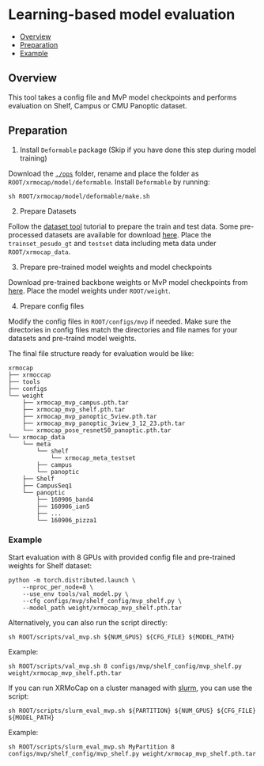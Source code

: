 # Learning-based model evaluation

- [Overview](#overview)
- [Preparation](#preparation)
- [Example](#example)

## Overview

This tool takes a config file and MvP model checkpoints and performs evaluation on Shelf, Campus or CMU Panoptic dataset.

## Preparation

1. Install `Deformable` package (Skip if you have done this step during model training)

Download the [`./ops`](https://github.com/sail-sg/mvp/tree/main/lib/models/ops) folder, rename and place the folder as `ROOT/xrmocap/model/deformable`. Install `Deformable` by running:
```
sh ROOT/xrmocap/model/deformable/make.sh
```

2. Prepare Datasets

Follow the [dataset tool](./prepare_dataset.md) tutorial to prepare the train and test data. Some pre-processed datasets are available for download [here](../dataset_preparation.md). Place the `trainset_pesudo_gt` and `testset` data including meta data under `ROOT/xrmocap_data`.


3. Prepare pre-trained model weights and model checkpoints

Download pre-trained backbone weights or MvP model checkpoints from [here](../../../configs/mvp/README.md). Place the model weights under `ROOT/weight`.

4. Prepare config files

Modify the config files in `ROOT/configs/mvp` if needed. Make sure the directories in config files match the directories and file names for your datasets and pre-traind model weights.

The final file structure ready for evaluation would be like:

```text
xrmocap
├── xrmoccap
├── tools
├── configs
└── weight
    ├── xrmocap_mvp_campus.pth.tar
    ├── xrmocap_mvp_shelf.pth.tar
    ├── xrmocap_mvp_panoptic_5view.pth.tar
    ├── xrmocap_mvp_panoptic_3view_3_12_23.pth.tar
    └── xrmocap_pose_resnet50_panoptic.pth.tar
└── xrmocap_data
    └── meta  
        └── shelf
            └── xrmocap_meta_testset
        ├── campus
        └── panoptic
    ├── Shelf
    ├── CampusSeq1
    └── panoptic
        ├── 160906_band4
        ├── 160906_ian5
        ├── ...
        └── 160906_pizza1

```

### Example

Start evaluation with 8 GPUs with provided config file and pre-trained weights for Shelf dataset:

```shell
python -m torch.distributed.launch \
    --nproc_per_node=8 \
    --use_env tools/val_model.py \
    --cfg configs/mvp/shelf_config/mvp_shelf.py \
    --model_path weight/xrmocap_mvp_shelf.pth.tar
```

Alternatively, you can also run the script directly:

```shell
sh ROOT/scripts/val_mvp.sh ${NUM_GPUS} ${CFG_FILE} ${MODEL_PATH}
```

Example:
```shell
sh ROOT/scripts/val_mvp.sh 8 configs/mvp/shelf_config/mvp_shelf.py weight/xrmocap_mvp_shelf.pth.tar
```

If you can run XRMoCap on a cluster managed with [slurm](https://slurm.schedmd.com/), you can use the script:
```shell
sh ROOT/scripts/slurm_eval_mvp.sh ${PARTITION} ${NUM_GPUS} ${CFG_FILE} ${MODEL_PATH}
```
Example:
```shell
sh ROOT/scripts/slurm_eval_mvp.sh MyPartition 8 configs/mvp/shelf_config/mvp_shelf.py weight/xrmocap_mvp_shelf.pth.tar
```
